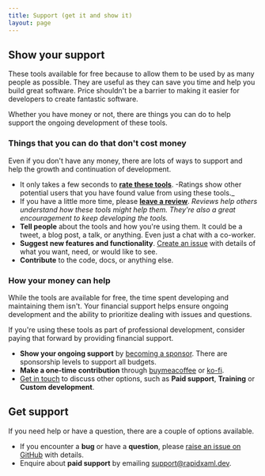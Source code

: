 ```yaml
---
title: Support (get it and show it)
layout: page
---
```


## Show your support

These tools available for free because to allow them to be used by as many people as possible. They are useful as they can save you time and help you build great software. Price shouldn't be a barrier to making it easier for developers to create fantastic software.

Whether you have money or not, there are things you can do to help support the ongoing development of these tools.

### Things that you can do that don't cost money

Even if you don't have any money, there are lots of ways to support and help the growth and continuation of development.

- It only takes a few seconds to [**rate these tools**](https://marketplace.visualstudio.com/items?itemName=MattLaceyLtd.RapidXamlToolkit&ssr=false#review-details). -Ratings show other potential users that you have found value from using these tools._
- If you have a little more time, please [**leave a review**](https://marketplace.visualstudio.com/items?itemName=MattLaceyLtd.RapidXamlToolkit&ssr=false#review-details). _Reviews help others understand how these tools might help them. They're also a great encouragement to keep developing the tools._
- **Tell people** about the tools and how you're using them. It could be a tweet, a blog post, a talk, or anything. Even just a chat with a co-worker.
- **Suggest new features and functionality**. [Create an issue](https://github.com/mrlacey/Rapid-XAML-Toolkit/issues/new/choose) with details of what you want, need, or would like to see.
- **Contribute** to the code, docs, or anything else.

### How your money can help

While the tools are available for free, the time spent developing and maintaining them isn't. Your financial support helps ensure ongoing development and the ability to prioritize dealing with issues and questions.

If you're using these tools as part of professional development, consider paying that forward by providing financial support.

- **Show your ongoing support** by [becoming a sponsor](https://github.com/sponsors/mrlacey). There are sponsorship levels to support all budgets.
- **Make a one-time contribution** through [buymeacoffee](https://www.buymeacoffee.com/mrlacey) or [ko-fi](https://ko-fi.com/mrlacey).
- [Get in touch](mailto:support@rapidxaml.dev) to discuss other options, such as **Paid support**, **Training** or **Custom development**.

## Get support

If you need help or have a question, there are a couple of options available.

- If you encounter a **bug** or have a **question**, please [raise an issue on GitHub](https://github.com/mrlacey/Rapid-XAML-Toolkit/issues/new/choose) with details.
- Enquire about **paid support** by emailing [support@rapidxaml.dev](mailto:support@rapidxaml.dev).

